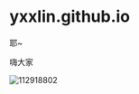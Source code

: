 # yxxlin.github.io
耶~

嗨大家

![112918802](https://user-images.githubusercontent.com/112918802/196330755-bbd8c6c0-d37b-4b42-b075-3fbd758b446e.jpg)

